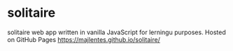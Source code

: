 # solitaire
 solitaire web app written in vanilla JavaScript for lerningu purposes.
 Hosted on GitHub Pages https://majlentes.github.io/solitaire/
